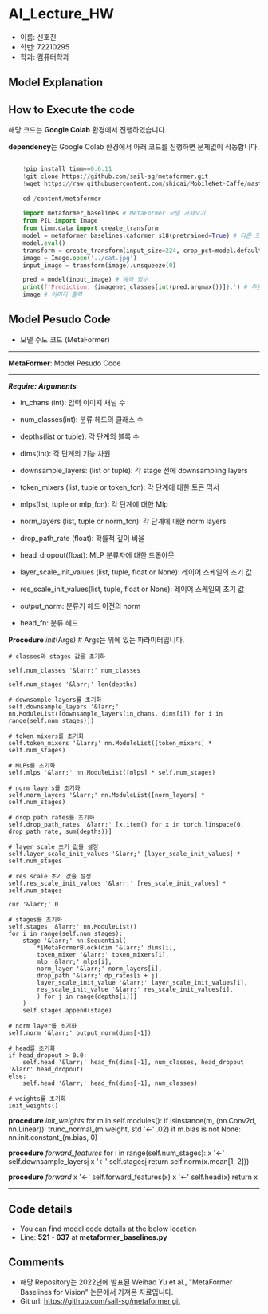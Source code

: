 # AI_Lecture_HW

- 이름: 신호진
- 학번: 72210295
- 학과: 컴퓨터학과

## Model Explanation


## How to Execute the code

해당 코드는 **Google Colab** 환경에서 진행하였습니다.

**dependency**는 Google Colab 환경에서 아래 코드를 진행하면 문제없이 작동합니다.

```python

    !pip install timm==0.6.11
    !git clone https://github.com/sail-sg/metaformer.git
    !wget https://raw.githubusercontent.com/shicai/MobileNet-Caffe/master/cat.jpg
    
    cd /content/metaformer
    
    import metaformer_baselines # MetaFormer 모델 가져오기
    from PIL import Image
    from timm.data import create_transform
    model = metaformer_baselines.caformer_s18(pretrained=True) # 다른 모델을 바꿔서 실험 가능
    model.eval()
    transform = create_transform(input_size=224, crop_pct=model.default_cfg['crop_pct']) # transformer 생성
    image = Image.open('../cat.jpg')
    input_image = transform(image).unsqueeze(0)

    pred = model(input_image) # 예측 함수
    print(f'Prediction: {imagenet_classes[int(pred.argmax())]}.') # 추론 결과 출력
    image # 이미지 출력
```

## Model Pesudo Code

- 모델 수도 코드 (MetaFormer)

***
**MetaFormer**: Model Pesudo Code
***
___Require: Arguments___

* in_chans (int): 입력 이미지 채널 수

* num_classes(int): 분류 헤드의 클래스 수

* depths(list or tuple): 각 단계의 블록 수

* dims(int): 각 단계의 기능 차원

* downsample_layers: (list or tuple): 각 stage 전에 downsampling layers

* token_mixers (list, tuple or token_fcn): 각 단계에 대한 토큰 믹서

* mlps(list, tuple or mlp_fcn): 각 단계에 대한 Mlp

* norm_layers (list, tuple or norm_fcn): 각 단계에 대한 norm layers

* drop_path_rate (float): 확률적 깊이 비율

* head_dropout(float): MLP 분류자에 대한 드롭아웃

* layer_scale_init_values (list, tuple, float or None): 레이어 스케일의 초기 값

* res_scale_init_values(list, tuple, float or None): 레이어 스케일의 초기 값

* output_norm: 분류기 헤드 이전의 norm

* head_fn: 분류 헤드
  
**Procedure** _init_(Args) # Args는 위에 있는 파라미터입니다.
    
    # classes와 stages 값을 초기화
    
    self.num_classes '&larr;' num_classes
    
    self.num_stages '&larr;' len(depths)
    
    # downsample layers를 초기화
    self.downsample_layers '&larr;' nn.ModuleList([downsample_layers(in_chans, dims[i]) for i in range(self.num_stages)])
    
    # token mixers를 초기화
    self.token_mixers '&larr;' nn.ModuleList([token_mixers] * self.num_stages)
    
    # MLPs를 초기화
    self.mlps '&larr;' nn.ModuleList([mlps] * self.num_stages)
    
    # norm layers를 초기화
    self.norm_layers '&larr;' nn.ModuleList([norm_layers] * self.num_stages)
    
    # drop path rates를 초기화
    self.drop_path_rates '&larr;' [x.item() for x in torch.linspace(0, drop_path_rate, sum(depths))]
    
    # layer scale 초기 값을 설정
    self.layer_scale_init_values '&larr;' [layer_scale_init_values] * self.num_stages
    
    # res scale 초기 값을 설정
    self.res_scale_init_values '&larr;' [res_scale_init_values] * self.num_stages
    
    cur '&larr;' 0
    
    # stages를 초기화
    self.stages '&larr;' nn.ModuleList()
    for i in range(self.num_stages):
        stage '&larr;' nn.Sequential(
            *[MetaFormerBlock(dim '&larr;' dims[i],
            token_mixer '&larr;' token_mixers[i],
            mlp '&larr;' mlps[i],
            norm_layer '&larr;' norm_layers[i],
            drop_path '&larr;' dp_rates[i + j],
            layer_scale_init_value '&larr;' layer_scale_init_values[i],
            res_scale_init_value '&larr;' res_scale_init_values[i],
            ) for j in range(depths[i])]
        )
        self.stages.append(stage)
    
    # norm layer를 초기화
    self.norm '&larr;' output_norm(dims[-1])
    
    # head를 초기화
    if head_dropout > 0.0:
        self.head '&larr;' head_fn(dims[-1], num_classes, head_dropout '&larr' head_dropout)
    else:
        self.head '&larr;' head_fn(dims[-1], num_classes)
      
    # weights를 초기화
    init_weights()
    
  **procedure** _init_weights_
    for m in self.modules():
        if isinstance(m, (nn.Conv2d, nn.Linear)):
            trunc_normal_(m.weight, std '&larr;' .02)
            if m.bias is not None:
                nn.init.constant_(m.bias, 0)
                
  **procedure** _forward_features_
    for i in range(self.num_stages):
        x '&larr;' self.downsample_layers[i](x)
        x '&larr;' self.stages[i](x)
    return self.norm(x.mean[1, 2]))
    
  **procedure** _forward_
    x '&larr;' self.forward_features(x)
    x '&larr;' self.head(x)
    return x
***

## Code details

- You can find model code details at the below location
- Line: **521 - 637** at **metaformer_baselines.py**

## Comments

- 해당 Repository는 2022년에 발표된 Weihao Yu et al., "MetaFormer Baselines for Vision" 논문에서 가져온 자료입니다.
- Git url: https://github.com/sail-sg/metaformer.git
